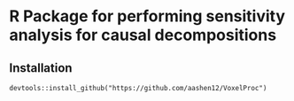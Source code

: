 # R Package for performing sensitivity analysis for causal decompositions

## Installation

`devtools::install_github("https://github.com/aashen12/VoxelProc")`
